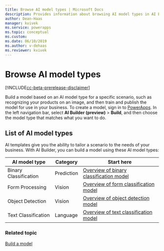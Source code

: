 ```yaml
---
title: Browse AI model types | Microsoft Docs
description: Provides information about browsing AI model types in AI Builder.
author: Dean-Haas
manager: kvivek
ms.service: powerapps
ms.topic: conceptual
ms.custom: 
ms.date: 06/10/2019
ms.author: v-dehaas
ms.reviewer: kvivek
---
```


# Browse AI model types

[!INCLUDE[cc-beta-prerelease-disclaimer](./includes/cc-beta-prerelease-disclaimer.md)]

Build a model based on an AI model type for a specific scenario, such as recognizing your products on an image, and then train and publish the model for use in your business. 
To create a model, sign in to [PowerApps](https://powerapps.microsoft.com). In the left navigation bar, select **AI Builder (preview)** > **Build**, and then choose the model type that matches what you want to do.

## List of AI model types 

AI templates give you the ability to tailor a scenario to the needs of your business. With AI Builder, you can build a model using these AI model types:  

| AI model type  | Category  | Start here
|---|---|---|
| Binary Classification   | Prediction  | [Overview of binary classification model](binary-classification-overview.md)
| Form Processing  | Vision   | [Overview of form classification model](form-processing-model-overview.md)
| Object Detection  | Vision   | [Overview of object detection model](object-detection-overview.md)
| Text Classification  |Language   | [Overview of text classification model](text-classification-overview.md)

### Related topic

[Build a model](build-model.md)
